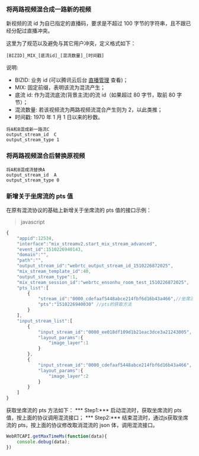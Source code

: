 ### 将两路视频混合成一路新的视频
新视频的流 id 为自已指定的直播码，要求是不超过 100 字节的字符串，且不跟已经分配过直播冲突。

这里为了规范以及避免与其它用户冲突，定义格式如下：
```
[BIZID]_MIX_[底流id]_[混流数量]_[时间戳]
```
说明:
- BIZID: 业务 id (可以腾讯云后台 [直播管理](https://console.cloud.tencent.com/live/livecodemanage) 查看)；
- MIX: 固定前缀，表明该流为混流产生；
- 底流 id: 作为混流底流(背景主流)的流 id（如果超过 80 字节，取前 80 字节）；
- 混流数量: 若该视频流为两路视频流混合产生则为 2，以此类推；
- 时间戳: 1970 年 1 月 1 日以来的秒数。

```
将A和B混成新一路流C
output_stream_id  C
output_stream_type 1
```

### 将两路视频混合后替换原视频
```
将A和B混成流替换A
output_stream_id  A
output_stream_type 0
```

###  新增关于坐席流的 pts 值
在原有混流协议的基础上新增关于坐席流的 pts 值的接口示例：
>javascript
```javascript
{
    "appid":12534,
    "interface":"mix_streamv2.start_mix_stream_advanced",
    "event_id":1510226940143,
    "domain":"",
    "path":"",
    "output_stream_id":"webrtc_output_stream_id_1510226872025",
    "mix_stream_template_id":40,
    "output_stream_type":1,
    "mix_stream_session_id":"webrtc_ensonhu_room_test_1510226872025",
    "pts_list":[
        {
            "stream_id":"0000_cdefaaf5448abce214fbf6d16b43a466",//坐席流id
            "pts":"1510226940030" //pts的获取方法
        }
    ],
    "input_stream_list":[
        {
            "input_stream_id":"0000_ee018df109d1b21eac3dce3a21243005",
            "layout_params":{
                "image_layer":1
            }
        },
        {
            "input_stream_id":"0000_cdefaaf5448abce214fbf6d16b43a466",
            "layout_params":{
                "image_layer":2
            }
        }
    ]
}
```

获取坐席流的 pts 方法如下：
*** Step1:***
 启动混流时，获取坐席流的 pts 值，按上面的协议调用混流接口；
*** Step2:***
结束混流时，通过js获取坐席流的 pts，按上面的协议修改取消混流的 json 体，调用混流接口。
```javascript
WebRTCAPI.getMaxTimeMs(function(data){
    console.debug(data);
})
```

